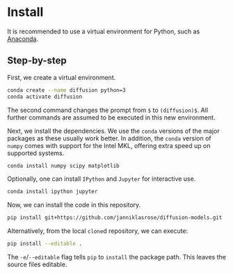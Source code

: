 # Install

It is recommended to use a virtual environment for Python, such as [Anaconda](https://www.anaconda.com/products/individual).

## Step-by-step

First, we create a virtual environment.

```bash
conda create --name diffusion python=3
conda activate diffusion
```

The second command changes the prompt from `$` to `(diffusion)$`.
All further commands are assumed to be executed in this new environment.

Next, we install the dependencies.
We use the `conda` versions of the major packages as these usually work better.
In addition, the `conda` version of `numpy` comes with support for the Intel MKL, offering extra speed up on supported systems.

```bash
conda install numpy scipy matplotlib
```

Optionally, one can install `IPython` and `Jupyter` for interactive use.

```bash
conda install ipython jupyter
```

Now, we can install the code in this repository.

```bash
pip install git+https://github.com/janniklasrose/diffusion-models.git
```

Alternatively, from the local `clone`d repository, we can execute:

```bash
pip install --editable .
```

The `-e`/`--editable` flag tells `pip` to `install` the package path.
This leaves the source files editable.
